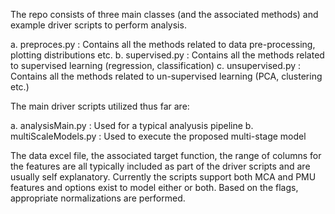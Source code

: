 The repo consists of three main classes (and the associated methods) and example driver scripts 
to perform analysis.

a. preproces.py : Contains all the methods related to data pre-processing, plotting distributions etc.
b. supervised.py : Contains all the methods related to supervised learning (regression, classification)
c. unsupervised.py : Contains all the methods related to un-supervised learning (PCA, clustering etc.)

The main driver scripts utilized thus far are:

a. analysisMain.py : Used for a typical analyusis pipeline
b. multiScaleModels.py : Used to execute the proposed multi-stage model

The data excel file, the associated target function, the range of columns for the features 
are all typically included as part of the driver scripts and are usually self explanatory.
Currently the scripts support both MCA and PMU features and options exist to model either or both.
Based on the flags, appropriate normalizations are performed. 
       
